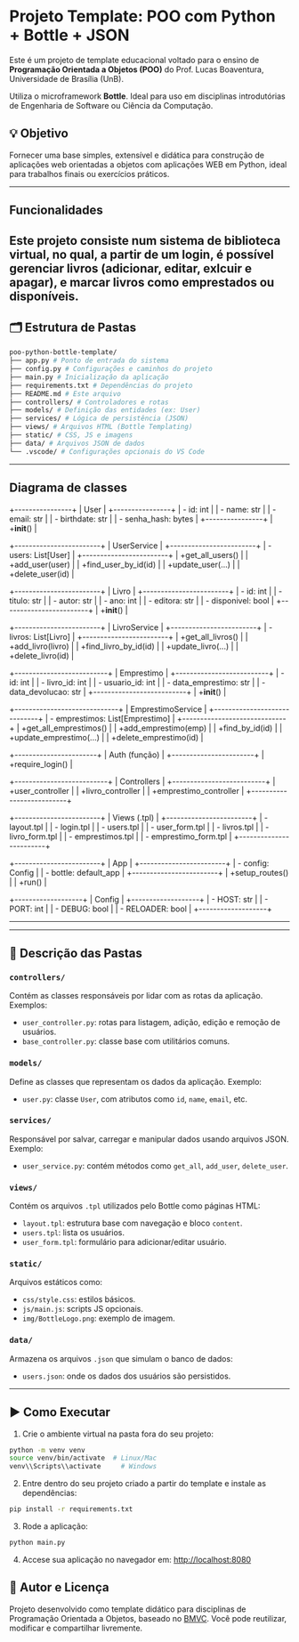 # Projeto Template: POO com Python + Bottle + JSON

Este é um projeto de template educacional voltado para o ensino de **Programação Orientada a Objetos (POO)** do Prof. Lucas Boaventura, Universidade de Brasília (UnB).

Utiliza o microframework **Bottle**. Ideal para uso em disciplinas introdutórias de Engenharia de Software ou Ciência da Computação.

## 💡 Objetivo

Fornecer uma base simples, extensível e didática para construção de aplicações web orientadas a objetos com aplicações WEB em Python, ideal para trabalhos finais ou exercícios práticos.

---
## Funcionalidades
Este projeto consiste num sistema de biblioteca virtual, no qual, a partir de um login, é possível gerenciar livros (adicionar, editar, exlcuir e apagar), e marcar livros como emprestados ou disponíveis. 
---

## 🗂 Estrutura de Pastas

```bash
poo-python-bottle-template/
├── app.py # Ponto de entrada do sistema
├── config.py # Configurações e caminhos do projeto
├── main.py # Inicialização da aplicação
├── requirements.txt # Dependências do projeto
├── README.md # Este arquivo
├── controllers/ # Controladores e rotas
├── models/ # Definição das entidades (ex: User)
├── services/ # Lógica de persistência (JSON)
├── views/ # Arquivos HTML (Bottle Templating)
├── static/ # CSS, JS e imagens
├── data/ # Arquivos JSON de dados
└── .vscode/ # Configurações opcionais do VS Code
```
---
## Diagrama de classes

+----------------+
|     User       |
+----------------+
| - id: int      |
| - name: str    |
| - email: str   |
| - birthdate: str |
| - senha_hash: bytes |
+----------------+
| +__init__()    |

+------------------------+
|     UserService        |
+------------------------+
| - users: List[User]    |
+------------------------+
| +get_all_users()       |
| +add_user(user)        |
| +find_user_by_id(id)   |
| +update_user(...)      |
| +delete_user(id)       |

+------------------------+
|     Livro              |
+------------------------+
| - id: int              |
| - titulo: str          |
| - autor: str           |
| - ano: int             |
| - editora: str         |
| - disponivel: bool     |
+------------------------+
| +__init__()            |

+------------------------+
|     LivroService       |
+------------------------+
| - livros: List[Livro]  |
+------------------------+
| +get_all_livros()      |
| +add_livro(livro)      |
| +find_livro_by_id(id)  |
| +update_livro(...)     |
| +delete_livro(id)      |

+--------------------------+
|    Emprestimo            |
+--------------------------+
| - id: int                |
| - livro_id: int          |
| - usuario_id: int        |
| - data_emprestimo: str   |
| - data_devolucao: str    |
+--------------------------+
| +__init__()              |

+-----------------------------+
|    EmprestimoService        |
+-----------------------------+
| - emprestimos: List[Emprestimo] |
+-----------------------------+
| +get_all_emprestimos()      |
| +add_emprestimo(emp)        |
| +find_by_id(id)             |
| +update_emprestimo(...)     |
| +delete_emprestimo(id)      |

+-----------------------+
|     Auth (função)     |
+-----------------------+
| +require_login()      |

+--------------------------+
|     Controllers          |
+--------------------------+
| +user_controller         |
| +livro_controller        |
| +emprestimo_controller   |
+--------------------------+

+------------------------+
|     Views (.tpl)       |
+------------------------+
| - layout.tpl           |
| - login.tpl            |
| - users.tpl            |
| - user_form.tpl        |
| - livros.tpl           |
| - livro_form.tpl       |
| - emprestimos.tpl      |
| - emprestimo_form.tpl  |
+------------------------+

+------------------------+
|        App             |
+------------------------+
| - config: Config       |
| - bottle: default_app  |
+------------------------+
| +setup_routes()        |
| +run()                 |

+-------------------+
|     Config        |
+-------------------+
| - HOST: str       |
| - PORT: int       |
| - DEBUG: bool     |
| - RELOADER: bool  |
+-------------------+


---

---

## 📁 Descrição das Pastas

### `controllers/`
Contém as classes responsáveis por lidar com as rotas da aplicação. Exemplos:
- `user_controller.py`: rotas para listagem, adição, edição e remoção de usuários.
- `base_controller.py`: classe base com utilitários comuns.

### `models/`
Define as classes que representam os dados da aplicação. Exemplo:
- `user.py`: classe `User`, com atributos como `id`, `name`, `email`, etc.

### `services/`
Responsável por salvar, carregar e manipular dados usando arquivos JSON. Exemplo:
- `user_service.py`: contém métodos como `get_all`, `add_user`, `delete_user`.

### `views/`
Contém os arquivos `.tpl` utilizados pelo Bottle como páginas HTML:
- `layout.tpl`: estrutura base com navegação e bloco `content`.
- `users.tpl`: lista os usuários.
- `user_form.tpl`: formulário para adicionar/editar usuário.

### `static/`
Arquivos estáticos como:
- `css/style.css`: estilos básicos.
- `js/main.js`: scripts JS opcionais.
- `img/BottleLogo.png`: exemplo de imagem.

### `data/`
Armazena os arquivos `.json` que simulam o banco de dados:
- `users.json`: onde os dados dos usuários são persistidos.

---

## ▶️ Como Executar

1. Crie o ambiente virtual na pasta fora do seu projeto:
```bash
python -m venv venv
source venv/bin/activate  # Linux/Mac
venv\\Scripts\\activate     # Windows
```

2. Entre dentro do seu projeto criado a partir do template e instale as dependências:
```bash
pip install -r requirements.txt
```

3. Rode a aplicação:
```bash
python main.py
```

4. Accese sua aplicação no navegador em: [http://localhost:8080](http://localhost:8080)

## 🧠 Autor e Licença
Projeto desenvolvido como template didático para disciplinas de Programação Orientada a Objetos, baseado no [BMVC](https://github.com/hgmachine/bmvc_start_from_this).
Você pode reutilizar, modificar e compartilhar livremente.
